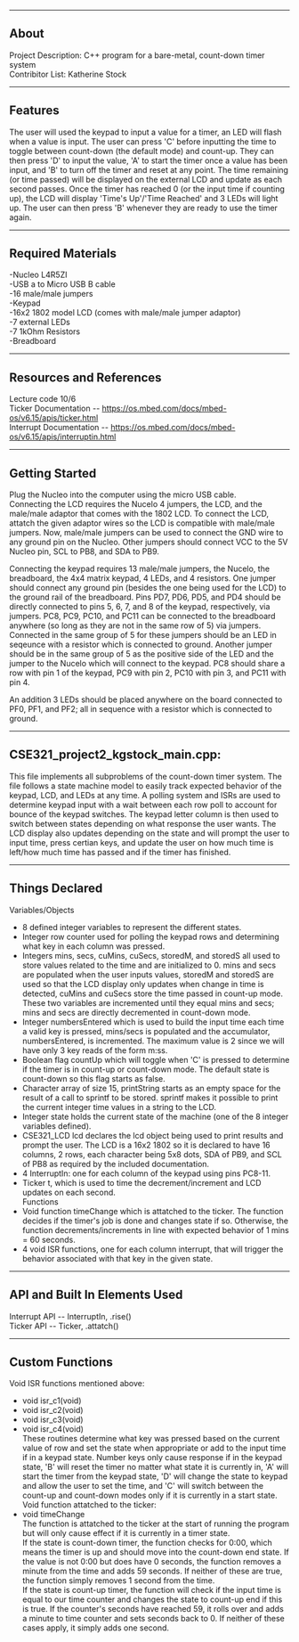 -------------------
About
-------------------
Project Description: C++ program for a bare-metal, count-down timer system  
Contribitor List: Katherine Stock  


--------------------
Features
--------------------
The user will used the keypad to input a value for a timer, an LED will flash when a value is input. The user can press 'C' before inputting the time to toggle between count-down (the default mode) and count-up. They can then press 'D' to input the value, 'A' to start the timer once a value has been input, and 'B' to turn off the timer and reset at any point. The time remaining (or time passed) will be displayed on the external LCD and update as each second passes. Once the timer has reached 0 (or the input time if counting up), the LCD will display 'Time's Up'/'Time Reached' and 3 LEDs will light up. The user can then press 'B' whenever they are ready to use the timer again.  

--------------------
Required Materials
--------------------
-Nucleo L4R5ZI  
-USB a to Micro USB B cable   
-16 male/male jumpers   
-Keypad   
-16x2 1802 model LCD (comes with male/male jumper adaptor)   
-7 external LEDs   
-7 1kOhm Resistors   
-Breadboard   

--------------------
Resources and References
--------------------
Lecture code 10/6  
Ticker Documentation -- https://os.mbed.com/docs/mbed-os/v6.15/apis/ticker.html  
Interrupt Documentation -- https://os.mbed.com/docs/mbed-os/v6.15/apis/interruptin.html  

--------------------
Getting Started
--------------------
Plug the Nucleo into the computer using the micro USB cable.  
Connecting the LCD requires the Nucelo 4 jumpers, the LCD, and the male/male adaptor that comes with the 1802 LCD. To connect the LCD, attatch the given adaptor wires so the LCD is compatible with male/male jumpers. Now, male/male jumpers can be used to connect the GND wire to any ground pin on the Nucleo. Other jumpers should connect VCC to the 5V Nucleo pin, SCL to PB8, and SDA to PB9.  

Connecting the keypad requires 13 male/male jumpers, the Nucelo, the breadboard, the 4x4 matrix keypad, 4 LEDs, and 4 resistors. One jumper should connect any ground pin (besides the one being used for the LCD) to the ground rail of the breadboard. Pins PD7, PD6, PD5, and PD4 should be directly connected to pins 5, 6, 7, and 8 of the keypad, respectively, via jumpers.  PC8, PC9, PC10, and PC11 can be connected to the breadboard anywhere (so long as they are not in the same row of 5) via jumpers. Connected in the same group of 5 for these jumpers should be an LED in seqeunce with a resistor which is connected to ground. Another jumper should be in the same group of 5 as the positive side of the LED and the jumper to the Nucelo which will connect to the keypad. PC8 should share a row with pin 1 of the keypad, PC9 with pin 2, PC10 with pin 3, and PC11 with pin 4.  

An addition 3 LEDs should be placed anywhere on the board connected to PF0, PF1, and PF2; all in sequence with a resistor which is connected to ground.   

--------------------
CSE321_project2_kgstock_main.cpp:
--------------------
This file implements all subproblems of the count-down timer system. The file follows a state machine model to easily track expected behavior of the keypad, LCD, and LEDs at any time. A polling system and ISRs are used to determine keypad input with a wait between each row poll to account for bounce of the keypad switches. The keypad letter column is then used to switch between states depending on what response the user wants. The LCD display also updates depending on the state and will prompt the user to input time, press certian keys, and update the user on how much time is left/how much time has passed and if the timer has finished.

----------
Things Declared
----------
 Variables/Objects  
* 8 defined integer variables to represent the different states.  
* Integer row counter used for polling the keypad rows and determining what key in each column was pressed.  
* Integers mins, secs, cuMins, cuSecs, storedM, and storedS all used to store values related to the time and are initialized to 0. mins and secs are populated when the user inputs values, storedM and storedS are used so that the LCD display only updates when change in time is detected, cuMins and cuSecs store the time passed in count-up mode. These two variables are incremented until they equal mins and secs; mins and secs are directly decremented in count-down mode.
* Integer numbersEntered which is used to build the input time each time a valid key is pressed, mins/secs is populated and the accumulator, numbersEntered, is incremented. The maximum value is 2 since we will have only 3 key reads of the form m:ss.
* Boolean flag countUp which will toggle when 'C' is pressed to determine if the timer is in count-up or count-down mode. The default state is count-down so this flag starts as false.
* Character array of size 15, printString starts as an empty space for the result of a call to sprintf to be stored. sprintf makes it possible to print the current integer time values in a string to the LCD.
* Integer state holds the current state of the machine (one of the 8 integer variables defined).
* CSE321_LCD lcd declares the lcd object being used to print results and prompt the user. The LCD is a 16x2 1802 so it is declared to have 16 columns, 2 rows, each character being 5x8 dots, SDA of PB9, and SCL of PB8 as required by the included documentation.
* 4 InterruptIn: one for each column of the keypad using pins PC8-11. 
* Ticker t, which is used to time the decrement/increment and LCD updates on each second.  
 Functions
* Void function timeChange which is attatched to the ticker. The function decides if the timer's job is done and changes state if so. Otherwise, the function decrements/increments in line with expected behavior of 1 mins = 60 seconds.  
* 4 void ISR functions, one for each column interrupt, that will trigger the behavior associated with that key in the given state.  
----------
API and Built In Elements Used
----------
Interrupt API -- InterruptIn, .rise()  
Ticker API -- Ticker, .attatch()  

----------
Custom Functions
----------
Void ISR functions mentioned above:  
* void isr_c1(void)   
* void isr_c2(void)   
* void isr_c3(void)   
* void isr_c4(void)   
These routines determine what key was pressed based on the current value of row and set the state when appropriate or add to the input time if in a keypad state. Number keys only cause response if in the keypad state, 'B' will reset the timer no matter what state it is currently in, 'A' will start the timer from the keypad state, 'D' will change the state to keypad and allow the user to set the time, and 'C' will switch between the count-up and count-down modes only if it is currently in a start state.  
Void function attatched to the ticker:
* void timeChange   
The function is attatched to the ticker at the start of running the program but will only cause effect if it is currently in a timer state.  
If the state is count-down timer, the function checks for 0:00, which means the timer is up and should move into the count-down end state. If the value is not 0:00 but does have 0 seconds, the function removes a minute from the time and adds 59 seconds. If neither of these are true, the function simply removes 1 second from the time.  
If the state is count-up timer, the function will check if the input time is equal to our time counter and changes the state to count-up end if this is true. If the counter's seconds have reached 59, it rolls over and adds a minute to time counter and sets seconds back to 0. If neither of these cases apply, it simply adds one second.



